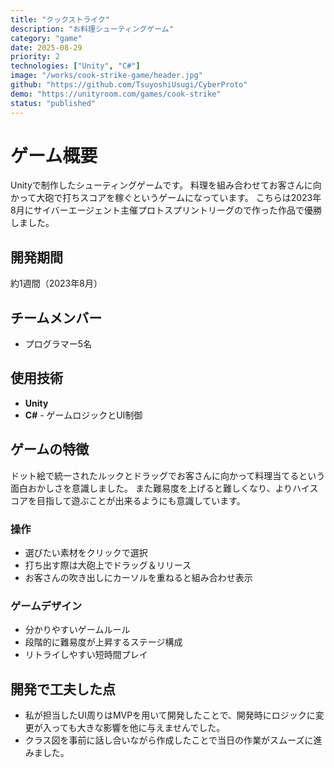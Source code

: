 ```yaml
---
title: "クックストライク"
description: "お料理シューティングゲーム"
category: "game"
date: 2025-08-29
priority: 2
technologies: ["Unity", "C#"]
image: "/works/cook-strike-game/header.jpg"
github: "https://github.com/TsuyoshiUsugi/CyberProto"
demo: "https://unityroom.com/games/cook-strike"
status: "published"
---
```


# ゲーム概要

Unityで制作したシューティングゲームです。
料理を組み合わせてお客さんに向かって大砲で打ちスコアを稼ぐというゲームになっています。
こちらは2023年8月にサイバーエージェント主催プロトスプリントリーグので作った作品で優勝しました。

## 開発期間

約1週間（2023年8月）

## チームメンバー
- プログラマー5名

## 使用技術

- **Unity** 
- **C#** - ゲームロジックとUI制御

## ゲームの特徴
ドット絵で統一されたルックとドラッグでお客さんに向かって料理当てるという面白おかしさを意識しました。
また難易度を上げると難しくなり、よりハイスコアを目指して遊ぶことが出来るようにも意識しています。

### 操作
- 選びたい素材をクリックで選択
- 打ち出す際は大砲上でドラッグ＆リリース
- お客さんの吹き出しにカーソルを重ねると組み合わせ表示

### ゲームデザイン
- 分かりやすいゲームルール
- 段階的に難易度が上昇するステージ構成
- リトライしやすい短時間プレイ

## 開発で工夫した点
- 私が担当したUI周りはMVPを用いて開発したことで、開発時にロジックに変更が入っても大きな影響を他に与えませんでした。
- クラス図を事前に話し合いながら作成したことで当日の作業がスムーズに進みました。